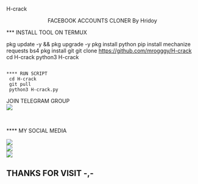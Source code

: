  H-crack
 </br>
<p align="center">
      FACEBOOK ACCOUNTS CLONER
 By Hridoy
</p>

*** INSTALL TOOL ON TERMUX

pkg update -y && pkg upgrade -y
pkg install python
pip install mechanize requests bs4
pkg install git
git clone https://github.com/mrogggy/H-crack
cd H-crack
python3 H-crack

```

**** RUN SCRIPT
 cd H-crack
 git pull
 python3 H-crack.py

```

 JOIN TELEGRAM GROUP <br>
[![](https://img.shields.io/badge/Telegram-black?logo=Telegram&logoColor=blue&labelColor=black)](https://t.me/ogggy69)

<br>

**** MY SOCIAL MEDIA

[![](https://img.shields.io/badge/Github-black?logo=Github&logoColor=red&labelColor=black)](https://github.com/mrogggy) <br>
[![](https://img.shields.io/badge/Facebook-black?logo=Facebook&logoColor=red&labelColor=black)](https://www.facebook.com/hridoybhaiaaa) <br>
[![](https://img.shields.io/badge/Instagram-black?logo=Instagram&logoColor=red&labelColor=black)](https://www.instagram.com/mr_oggy.69) <br>


<h2> THANKS FOR VISIT -,- <h2\>

